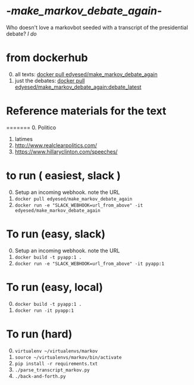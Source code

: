 # -_make_markov_debate_again_-
Who doesn't love a markovbot seeded with a transcript of the presidential debate?  *I do*

# from dockerhub
0. all texts:  [docker pull edyesed/make_markov_debate_again](https://hub.docker.com/r/edyesed/make_markov_debate_again/)
0. just the debates: [docker pull edyesed/make_markov_debate_again:debate_latest](https://hub.docker.com/r/edyesed/make_markov_debate_again/tags/)

# Reference materials for the text
=======
0. Politico
1. latimes
3. http://www.realclearpolitics.com/
4. https://www.hillaryclinton.com/speeches/

# to run ( easiest, slack )
0. Setup an incoming webhook. note the URL
1. `docker pull edyesed/make_markov_debate_again`
1. `docker run -e "SLACK_WEBHOOK=url_from_above" -it edyesed/make_markov_debate_again`

# To run (easy, slack)
0. Setup an incoming webhook. note the URL
0. `docker build -t pyapp:1 .`
1. `docker run -e "SLACK_WEBHOOK=url_from_above" -it pyapp:1`

# To run (easy, local)
0. `docker build -t pyapp:1 .`
1. `docker run -it pyapp:1`

# To run (hard)
0. `virtualenv ~/virtualenvs/markov`
1. `source ~/virtualenvs/markov/bin/activate`
1. `pip install -r requirements.txt`
2. `./parse_transcript_markov.py`
3. `./back-and-forth.py`
